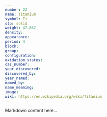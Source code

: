 ```yaml
---
number: 22
name: Titanium
symbol: Ti
stp: solid
weight: 47.867
density:
appearance:
period: 4
block:
group:
configuration:
oxidation_states:
cas_number:
year_discovered:
discovered_by:
year_named:
named_by:
name_meaning:
image:
wiki: https://en.wikipedia.org/wiki/Titanium
---
```


Markdown content here...
